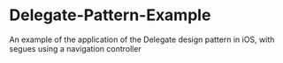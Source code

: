 # Delegate-Pattern-Example
An example of the application of the Delegate design pattern in iOS, with segues using a navigation controller
